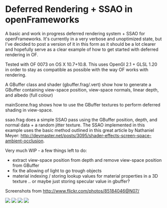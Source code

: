 # Deferred Rendering + SSAO in openFrameworks

A basic and work in progress deferred rendering system + SSAO for openFrameworks. It's currently in a very verbose and unoptimized state, but I've decided to post a version of it in this form as it should be a lot clearer and hopefully serve as a clear example of how to get started with deferred rendering in OF.

Tested with OF 0073 on OS X 10.7+10.8. This uses OpenGl 2.1 + GLSL 1.20 in order to stay as compatible as possible with the way OF works with rendering.

A GBuffer class and shader (gbuffer.frag/.vert) show how to generate a GBuffer containing view-space position, view-space normals, linear depth, and albedo (full colour)

mainScene.frag shows how to use the GBuffer textures to perform deferred shading in view-space.

ssao.frag does a simple SSAO pass using the GBuffer position, depth, and normal data + a random jitter texture.
The SSAO implemented in this example uses the basic method outlined in this great article by Nathaniel Meyer: http://devmaster.net/posts/3095/shader-effects-screen-space-ambient-occlusion.

Very much WIP - a few things left to do:
- extract view-space position from depth and remove view-space position from GBuffer
- fix the allowing of light to go trough objects
- material indexing / storing lookup values for material properties in a 3D texture .. or maybe just storing specular value in gbuffer?

Screenshots from http://www.flickr.com/photos/85184046@N07/

<img src="http://farm9.staticflickr.com/8367/8385201806_a60b986ff0_c_d.jpg" />
<img src="http://farm9.staticflickr.com/8223/8253081005_2e6493be39_c_d.jpg" />
<img src="http://farm9.staticflickr.com/8190/8384116631_58567c7ffd_c_d.jpg" />
<img src="http://farm9.staticflickr.com/8355/8384117427_00fcdb6f7e_c_d.jpg" />
